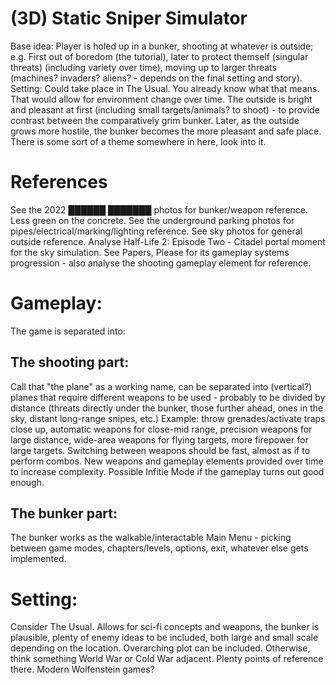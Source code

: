# (3D) Static Sniper Simulator #
Base idea: Player is holed up in a bunker, shooting at whatever is outside;
e.g. First out of boredom (the tutorial), later to protect themself (singular threats) (including variety over time), moving up to larger threats (machines? invaders? aliens? - depends on the final setting and story).
Setting: Could take place in The Usual. You already know what that means. That would allow for environment change over time.
The outside is bright and pleasant at first (including small targets/animals? to shoot) - to provide contrast between the comparatively grim bunker. Later, as the outside grows more hostile, the bunker becomes the more pleasant and safe place. There is some sort of a theme somewhere in here, look into it.

# References #
See the 2022 ██████ ███████ photos for bunker/weapon reference. Less green on the concrete.
See the underground parking photos for pipes/electrical/marking/lighting reference.
See sky photos for general outside reference. Analyse Half-Life 2: Episode Two - Citadel portal moment for the sky simulation.
See Papers, Please for its gameplay systems progression - also analyse the shooting gameplay element for reference.

# Gameplay: #
The game is separated into:

## The shooting part: ##
Call that "the plane" as a working name, can be separated into (vertical?) planes that require different weapons to be used - probably to be divided by distance (threats directly under the bunker, those further ahead, ones in the sky, distant long-range snipes, etc.)
Example: throw grenades/activate traps close up, automatic weapons for close-mid range, precision weapons for large distance, wide-area weapons for flying targets, more firepower for large targets. Switching between weapons should be fast, almost as if to perform combos.
New weapons and gameplay elements provided over time to increase complexity.
Possible Infitie Mode if the gameplay turns out good enough.

## The bunker part: ##
The bunker works as the walkable/interactable Main Menu - picking between game modes, chapters/levels, options, exit, whatever else gets implemented.

# Setting: #
Consider The Usual. Allows for sci-fi concepts and weapons, the bunker is plausible, plenty of enemy ideas to be included, both large and small scale depending on the location. Overarching plot can be included.
Otherwise, think something World War or Cold War adjacent. Plenty points of reference there. Modern Wolfenstein games?
